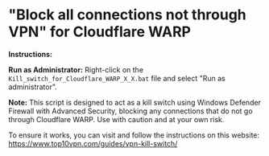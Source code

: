 # "Block all connections not through VPN" for Cloudflare WARP

**Instructions:**

   **Run as Administrator:** Right-click on the `Kill_switch_for_Cloudflare_WARP_X_X.bat` file and select "Run as administrator".

**Note:** This script is designed to act as a kill switch using Windows Defender Firewall with Advanced Security, blocking any connections that do not go through Cloudflare WARP. Use with caution and at your own risk.

To ensure it works, you can visit and follow the instructions on this website:
https://www.top10vpn.com/guides/vpn-kill-switch/
